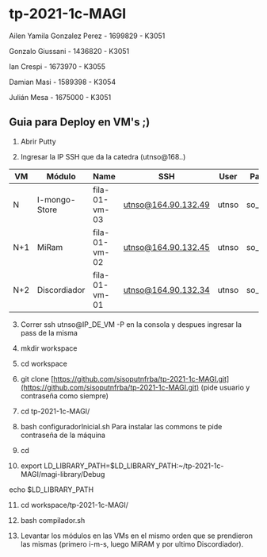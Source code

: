 # tp-2021-1c-MAGI

Ailen Yamila Gonzalez Perez - 1699829 - K3051

Gonzalo Giussani - 1436820 - K3051

Ian Crespi - 1673970 - K3055

Damian Masi - 1589398 - K3054

Julián Mesa - 1675000 - K3051



## Guia para Deploy en VM's ;)

1) Abrir Putty

2) Ingresar la IP SSH que da la catedra (utnso@168..)

| **VM** | **Módulo** | **Name** | **SSH** | **User** | **Password** | **IP** |
| --- | --- | --- | --- | --- | --- | --- |
| N | I-mongo-Store | fila-01-vm-03 | utnso@164.90.132.49 | utnso | so\_magi\_03 | 10.108.16.4 |
| N+1 | MiRam | fila-01-vm-02 | utnso@164.90.132.45 | utnso | so\_magi\_02 | 10.108.16.3 |
| N+2 | Discordiador | fila-01-vm-01 | utnso@164.90.132.34 | utnso | so\_magi\_01 | 10.108.16.2 |



3) Correr ssh utnso@IP_DE_VM -P en la consola y despues ingresar la pass de la misma

4) mkdir workspace

5) cd workspace

6) git clone [https://github.com/sisoputnfrba/tp-2021-1c-MAGI.git](https://github.com/sisoputnfrba/tp-2021-1c-MAGI.git) (pide usuario y contraseña como siempre)

7) cd tp-2021-1c-MAGI/

8) bash configuradorInicial.sh
 Para instalar las commons te pide contraseña de la máquina

9) cd

10) export LD\_LIBRARY\_PATH=$LD\_LIBRARY\_PATH:~/tp-2021-1c-MAGI/magi-library/Debug

echo $LD\_LIBRARY\_PATH

11) cd workspace/tp-2021-1c-MAGI/

12) bash compilador.sh

13) Levantar los módulos en las VMs en el mismo orden que se prendieron las mismas (primero i-m-s, luego MiRAM y por ultimo Discordiador).
